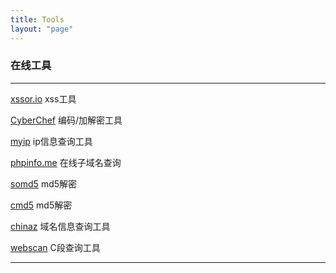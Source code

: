 ```yaml
---
title: Tools
layout: "page"
---
```


### 在线工具

***

[xssor.io](http://xssor.io/) xss工具

[CyberChef](https://gchq.github.io/CyberChef/) 编码/加解密工具

[myip](https://myip.ms) ip信息查询工具

[phpinfo.me](https://phpinfo.me/domain/) 在线子域名查询

[somd5](https://www.somd5.com) md5解密

[cmd5](https://www.cmd5.com) md5解密

[chinaz](http://whois.chinaz.com) 域名信息查询工具

[webscan](http://www.webscan.cc) C段查询工具

***

